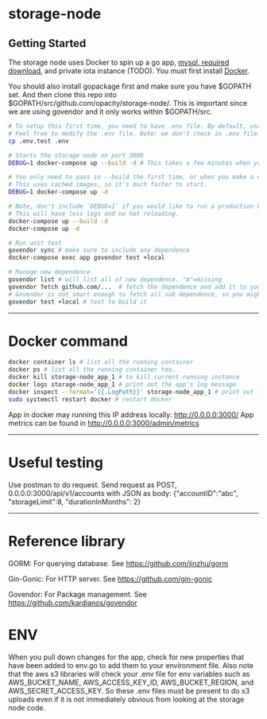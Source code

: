 # storage-node

## Getting Started

The storage node uses Docker to spin up a go app, [mysql, required download](https://dev.mysql.com/downloads/file/?id=479845), and private iota instance (TODO). You must first install [Docker](https://www.docker.com/community-edition).

You should also install gopackage first and make sure you have $GOPATH set. And then clone this repo into $GOPATH/src/github.com/opacity/storage-node/<all of git repo>. This is important since we are using govendor and it only works within $GOPATH/src.

```bash
# To setup this first time, you need to have .env file. By default, use .env.test for unit test.
# Feel free to modify the .env file. Note: we don't check in .env file.
cp .env.test .env

# Starts the storage node on port 3000
DEBUG=1 docker-compose up --build -d # This takes a few minutes when you first run it.

# You only need to pass in --build the first time, or when you make a change to the container
# This uses cached images, so it's much faster to start.
DEBUG=1 docker-compose up -d

# Note, don't include `DEBUG=1` if you would like to run a production build.
# This will have less logs and no hot reloading.
docker-compose up --build -d
docker-compose up -d

# Run unit test
govendor sync # make sure to include any dependence
docker-compose exec app govendor test +local

# Manage new dependence
govendor list # will list all of new dependence. "m"=missing
govendor fetch github.com/...  # fetch the dependence and add it to your local vendor folder
# Govendor is not smart enough to fetch all sub dependence, so you might end to manually fetching all its sub-dependence yourself.
govendor test +local # test to build it
```

---

# Docker command

```bash
docker container ls # list all the running container
docker ps # list all the running container too.
docker kill storage-node_app_1 # to kill current running instance
docker logs storage-node_app_1 # print out the app's log message
docker inspect --format='{{.LogPath}}' storage-node_app_1 # print out the log's location from the docker.
sudo systemctl restart docker # restart docker
```

App in docker may running this IP address locally: http://0.0.0.0:3000/
App metrics can be found in http://0.0.0.0:3000/admin/metrics

---

# Useful testing

Use postman to do request. Send request as POST, 0.0.0.0:3000/api/v1/accounts with JSON as body:
{"accountID":"abc", "storageLimit":8, "durationInMonths": 2}

---

# Reference library
GORM: For querying database. See https://github.com/jinzhu/gorm

Gin-Gonic: For HTTP server. See https://github.com/gin-gonic

Govendor: For Package management. See https://github.com/kardianos/govendor


# ENV
When you pull down changes for the app, check for new properties that have been added to
env.go to add them to your environment file.  Also note that the aws s3 libraries will check
your .env file for env variables such as AWS_BUCKET_NAME, AWS_ACCESS_KEY_ID, AWS_BUCKET_REGION,
and AWS_SECRET_ACCESS_KEY.  So these .env files must be present to do s3 uploads even if it
is not immediately obvious from looking at the storage node code.


